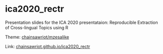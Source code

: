 # ica2020_rectr

Presentation slides for the ICA 2020 presentataion: Reproducible Extraction of Cross-lingual Topics using R

Theme: [chainsawriot/mzesalike](https://github.com/chainsawriot/mzesalike)

Link: [chainsawriot.github.io/ica2020_rectr](https://chainsawriot.github.io/ica2020_rectr)

